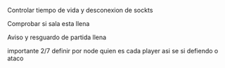 Controlar tiempo de vida y desconexion de sockts

Comprobar si sala esta llena

Aviso y resguardo de partida llena

importante 2/7 definir por node quien es cada player asi se si defiendo o ataco